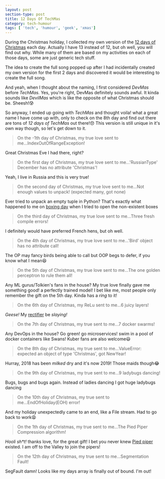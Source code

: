```yaml
---
layout: post
section-type: post
title: 12 Days Of TechMas
category: tech-humour
tags: [ 'tech', 'humour', 'geek', 'xmas']
---
```


During the Christmas holiday, I collected my own version of the <a href="https://en.wikipedia.org/wiki/The_Twelve_Days_of_Christmas_(song)" target="\_blank">
12 days of Christmas</a> each day. Actually I have 13 instead of 12, but oh well, you will find out why.
While many of them are based on my activities on each of those days, some are just generic tech stuff. 

The idea to create the full song popped up after I had incidentally created my own version for the first 2 days and discovered
it would be interesting to create the full song. 

And yeah, when I thought about the naming, I first considered _DevMas_ before _TechMas._ Yes, you're right, DevMas definitely
sounds awful. It kinda sounds like _DevilMas_ which is like the opposite of what Christmas should be. Sheesh!:cold_sweat:

So anyway, I ended up going with _TechMas_ and thought voila! what a great name I have come up with, only 
to check on the 8th day and find out there are tons of _12 days of TechMas_ out there!:disappointed:
This version is still unique in it's own way though, so let's get down to it.
 
> On the -1th day of Christmas, my true love sent to me...IndexOutOfRangeException!

Great Christmas Eve I had there, right?
 
> On the first day of Christmas, my true love sent to me...'RussianType' December has no attribute 'Christmas'!

Yeah, I live in Russia and this is very true!

> On the second day of Christmas, my true love sent to me...Not enough values to unpack! (expected many, got none)

Ever tried to unpack an empty tuple in Python? That's exactly what happened to me on <a href="https://en.wikipedia.org/wiki/Boxing_Day" target="\_blank">boxing day</a>
when I tried to open the non-existent boxes
 
> On the third day of Christmas, my true love sent to me...Three fresh compile errors!

I definitely would have preferred French hens, but oh well.

> On the 4th day of Christmas, my true love sent to me...'Bird' object has no attribute call!

The OP may fancy birds being able to call but OOP begs to defer, if you know what I mean:satisfied:

> On the 5th day of Christmas, my true love sent to me...The one golden perceptron to rule them all!

Any ML gurus/Tolkien's fans in the house? My true love finally gave me something good! a perfectly trained model!
I bet like me, most people only remember the gift on the 5th day. Kinda has a _ring_ to it!

> On the 6th day of Christmas, my ReLu sent to me...6 juicy layers!

_Geese!_ My <a href="https://en.wikipedia.org/wiki/Rectifier_(neural_networks)" target="\_blank">rectifier</a>  be _slaying!_

> On the 7th day of Christmas, my true sent to me...7 docker swarms!

Any DevOps in the house? Go green! go microservices! swim in a pool of docker containers like Swans! Kuber fans are also welcome:smiley:

> On the 8th day of Christmas, my true sent to me...ValueError: expected an object of type 'Christmas', got NewYear!

Hurray, 2018 has been _milked_ dry and it's now 2019! Those maids though:joy:

> On the 9th day of Christmas, my true sent to me...9 ladybugs dancing!

Bugs, bugs and bugs again. Instead of ladies dancing I got huge ladybugs dancing

> On the 10th day of Christmas, my true sent to me...EndOfHoliday(EOH) error!

And my holiday unexpectedly came to an end, like a File stream. Had to go back to work:weary:

> On the 1th day of Christmas, my true sent to me...The Pied Piper Compression algorithm!

_Hooli sh*t!_ thanks love, for the great gift! I bet you never knew <a href="http://www.piedpiper.com/" target="\_blank">Pied piper</a> existed.
I am off to the Valley to join the pipers!

> On the 12th day of Christmas, my true sent to me...Segmentation Fault!

SegFault damn! Looks like my days array is finally out of bound. I'm out!